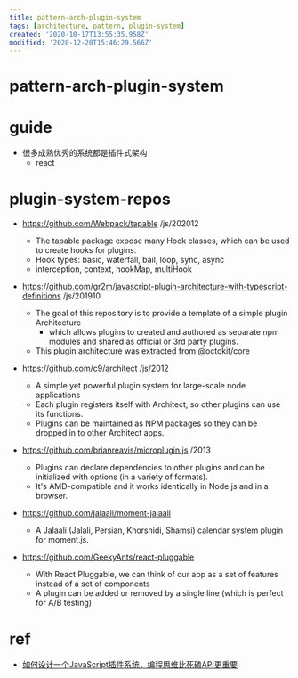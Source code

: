 ```yaml
---
title: pattern-arch-plugin-system
tags: [architecture, pattern, plugin-system]
created: '2020-10-17T13:55:35.958Z'
modified: '2020-12-20T15:46:29.566Z'
---
```


# pattern-arch-plugin-system

# guide

- 很多成熟优秀的系统都是插件式架构
  - react

# plugin-system-repos

- https://github.com/Webpack/tapable /js/202012
  - The tapable package expose many Hook classes, which can be used to create hooks for plugins.
  - Hook types: basic, waterfall, bail, loop, sync, async
  - interception, context, hookMap, multiHook
- https://github.com/gr2m/javascript-plugin-architecture-with-typescript-definitions /js/201910
  - The goal of this repository is to provide a template of a simple plugin Architecture 
    - which allows plugins to created and authored as separate npm modules and shared as official or 3rd party plugins.
  - This plugin architecture was extracted from @octokit/core
- https://github.com/c9/architect /js/2012
  - A simple yet powerful plugin system for large-scale node applications
  - Each plugin registers itself with Architect, so other plugins can use its functions. 
  - Plugins can be maintained as NPM packages so they can be dropped in to other Architect apps.
- https://github.com/brianreavis/microplugin.js /2013
  - Plugins can declare dependencies to other plugins and can be initialized with options (in a variety of formats). 
  - It's AMD-compatible and it works identically in Node.js and in a browser.

- https://github.com/jalaali/moment-jalaali
  - A Jalaali (Jalali, Persian, Khorshidi, Shamsi) calendar system plugin for moment.js.
- https://github.com/GeekyAnts/react-pluggable
  - With React Pluggable, we can think of our app as a set of features instead of a set of components
  - A plugin can be added or removed by a single line (which is perfect for A/B testing)

# ref

- [如何设计一个JavaScript插件系统，编程思维比死磕API更重要](https://zhuanlan.zhihu.com/p/211072788)
